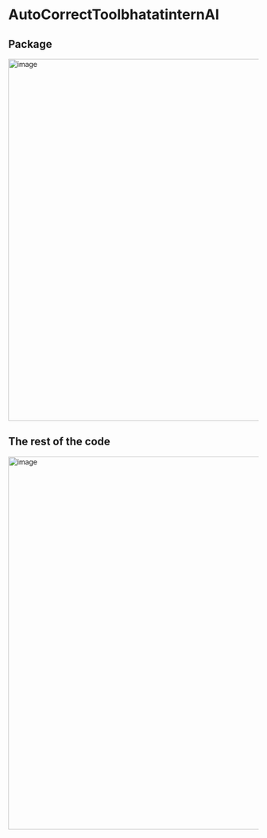 # AutoCorrectToolbhatatinternAI

## Package 
<img width="727" alt="image" src="https://github.com/yashsahu2001/AutoCorrectToolbhatatinternAI/assets/117669471/96994827-2acd-47f6-9db3-497064f15275">

## The rest of the code
<img width="749" alt="image" src="https://github.com/yashsahu2001/AutoCorrectToolbhatatinternAI/assets/117669471/7177e42b-cb94-4ec3-9089-e6f1c50d7c85">
